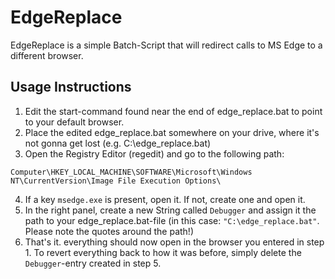 # EdgeReplace
EdgeReplace is a simple Batch-Script that will redirect calls to MS Edge to a different browser.
## Usage Instructions
1) Edit the start-command found near the end of edge_replace.bat to point to your default browser.
2) Place the edited edge_replace.bat somewhere on your drive, where it's not gonna get lost (e.g. C:\edge_replace.bat)
3) Open the Registry Editor (regedit) and go to the following path:
```
Computer\HKEY_LOCAL_MACHINE\SOFTWARE\Microsoft\Windows NT\CurrentVersion\Image File Execution Options\
```
4) If a key `msedge.exe` is present, open it. If not, create one and open it.
5) In the right panel, create a new String called `Debugger` and assign it the path to your edge_replace.bat-file (in this case: `"C:\edge_replace.bat"`. Please note the quotes around the path!)
6) That's it. everything should now open in the browser you entered in step 1. To revert everything back to how it was before, simply delete the `Debugger`-entry created in step 5.

